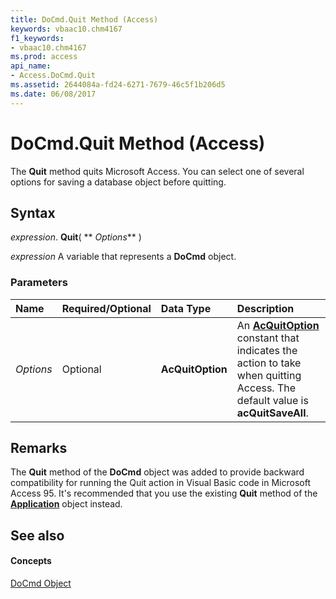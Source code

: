 ```yaml
---
title: DoCmd.Quit Method (Access)
keywords: vbaac10.chm4167
f1_keywords:
- vbaac10.chm4167
ms.prod: access
api_name:
- Access.DoCmd.Quit
ms.assetid: 2644084a-fd24-6271-7679-46c5f1b206d5
ms.date: 06/08/2017
---
```



# DoCmd.Quit Method (Access)

The **Quit** method quits Microsoft Access. You can select one of several options for saving a database object before quitting.


## Syntax

 _expression_. **Quit**( ** _Options_** )

 _expression_ A variable that represents a **DoCmd** object.


### Parameters



|**Name**|**Required/Optional**|**Data Type**|**Description**|
|:-----|:-----|:-----|:-----|
| _Options_|Optional|**AcQuitOption**|An **[AcQuitOption](acquitoption-enumeration-access.md)** constant that indicates the action to take when quitting Access. The default value is **acQuitSaveAll**.|

## Remarks

The **Quit** method of the **DoCmd** object was added to provide backward compatibility for running the Quit action in Visual Basic code in Microsoft Access 95. It's recommended that you use the existing **Quit** method of the **[Application](application-object-access.md)** object instead.


## See also


#### Concepts


[DoCmd Object](docmd-object-access.md)

